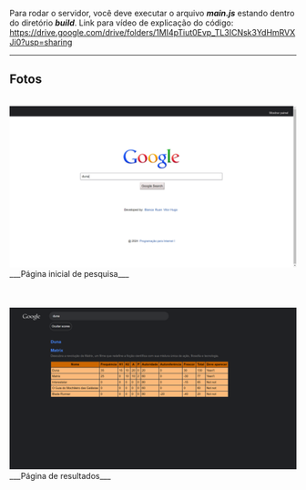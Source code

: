 Para rodar o servidor, você deve executar o arquivo ___main.js___ estando dentro do diretório ___build___.
Link para vídeo de explicação do código: https://drive.google.com/drive/folders/1MI4pTiut0Evp_TL3ICNsk3YdHmRVXJi0?usp=sharing

***
## Fotos

<br>

<img src="/prints/search.png">
___Página inicial de pesquisa___

<br>
<br>
<br>
<br>

<img src="/prints/results.png">
___Página de resultados___
